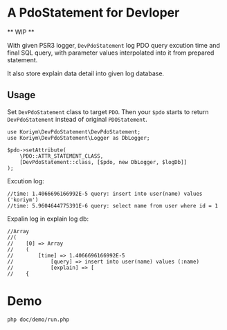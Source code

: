 # A PdoStatement for Devloper

** WIP **

With given PSR3 logger, `DevPdoStatement` log PDO query excution time and final SQL query, with parameter values interpolated into it from prepared statement.

It also store explain data detail into given log database.
 
## Usage

Set `DevPdoStatement` class to target `PDO`. Then your `$pdo` starts to return `DevPdoStatement` instead of original `PDOStatement`.

```
use Koriym\DevPdoStatement\DevPdoStatement;
use Koriym\DevPdoStatement\Logger as DbLogger;

$pdo->setAttribute(
    \PDO::ATTR_STATEMENT_CLASS,
    [DevPdoStatement::class, [$pdo, new DbLogger, $logDb]]
);
```

Excution log: 

```
//time: 1.4066696166992E-5 query: insert into user(name) values ('koriym')
//time: 5.9604644775391E-6 query: select name from user where id = 1
```

Expalin log in explain log db:

```
//Array
//(
//    [0] => Array
//    (
//        [time] => 1.4066696166992E-5
//            [query] => insert into user(name) values (:name)
//            [explain] => [
//    {
```


# Demo

```
php doc/demo/run.php 
```